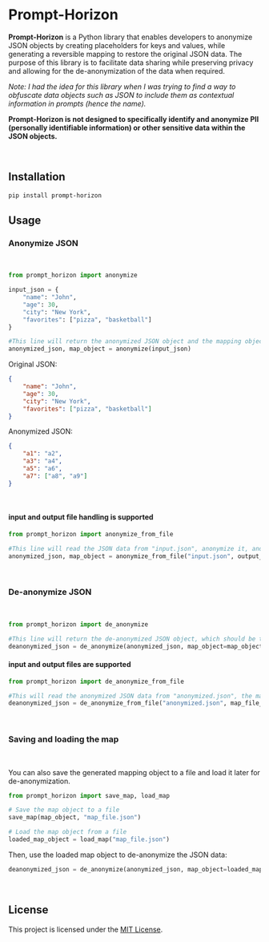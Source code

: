 # Prompt-Horizon

**Prompt-Horizon** is a Python library that enables developers to anonymize JSON objects by creating placeholders for keys and values, while generating a reversible mapping to restore the original JSON data. The purpose of this library is to facilitate data sharing while preserving privacy and allowing for the de-anonymization of the data when required.

*Note: I had the idea for this library when I was trying to find a way to obfuscate data objects such as JSON to include them as contextual information in prompts (hence the name).*

**Prompt-Horizon is not designed to specifically identify and anonymize PII (personally identifiable information) or other sensitive data within the JSON objects.**

<br>

## Installation

```bash
pip install prompt-horizon
```

## Usage

### Anonymize JSON

<br>

```python
from prompt_horizon import anonymize

input_json = {
    "name": "John",
    "age": 30,
    "city": "New York",
    "favorites": ["pizza", "basketball"]
}

#This line will return the anonymized JSON object and the mapping object.
anonymized_json, map_object = anonymize(input_json)
```

Original JSON:

```json
{
    "name": "John",
    "age": 30,
    "city": "New York",
    "favorites": ["pizza", "basketball"]
}
```

Anonymized JSON:

```json
{
    "a1": "a2",
    "a3": "a4",
    "a5": "a6",
    "a7": ["a8", "a9"]
}
```
<br>

#### input and output file handling is supported

```python
from prompt_horizon import anonymize_from_file

#This line will read the JSON data from "input.json", anonymize it, and save the anonymized JSON to "anonymized.json".
anonymized_json, map_object = anonymize_from_file("input.json", output_file_path="anonymized.json")
```

<br>

### De-anonymize JSON

<br>

```python
from prompt_horizon import de_anonymize

#This line will return the de-anonymized JSON object, which should be the same as the original input JSON.
deanonymized_json = de_anonymize(anonymized_json, map_object=map_object)
```

#### input and output files are supported

```python
from prompt_horizon import de_anonymize_from_file

#This will read the anonymized JSON data from "anonymized.json", the mapping object from "map_file.json", de-anonymize the JSON data, and save the de-anonymized JSON to "deanonymized.json".
deanonymized_json = de_anonymize_from_file("anonymized.json", map_file_path="map_file.json", output_file_path="deanonymized.json")
```



<br>

### Saving and loading the map

<br>

You can also save the generated mapping object to a file and load it later for de-anonymization.

```python
from prompt_horizon import save_map, load_map

# Save the map object to a file
save_map(map_object, "map_file.json")

# Load the map object from a file
loaded_map_object = load_map("map_file.json")
```

Then, use the loaded map object to de-anonymize the JSON data:

```python
deanonymized_json = de_anonymize(anonymized_json, map_object=loaded_map_object)
```
<br>

## License

This project is licensed under the [MIT License](LICENSE).
